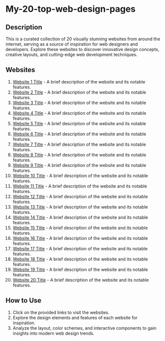 # My-20-top-web-design-pages

## Description

This is a curated collection of 20 visually stunning websites from around the internet, serving as a source of inspiration for web designers and developers. Explore these websites to discover innovative design concepts, creative layouts, and cutting-edge web development techniques.

## Websites

1. [Website 1 Title](https://www.website1.com) - A brief description of the website and its notable features.
2. [Website 2 Title](https://www.website2.com) - A brief description of the website and its notable features.
3. [Website 3 Title](https://www.website3.com) - A brief description of the website and its notable features.
4. [Website 4 Title](https://www.website4.com) - A brief description of the website and its notable features.
5. [Website 5 Title](https://www.website5.com) - A brief description of the website and its notable features.
6. [Website 6 Title](https://www.website6.com) - A brief description of the website and its notable features.
7. [Website 7 Title](https://www.website7.com) - A brief description of the website and its notable features.
8. [Website 8 Title](https://www.website8.com) - A brief description of the website and its notable features.
9. [Website 9 Title](https://www.website9.com) - A brief description of the website and its notable features.
10. [Website 10 Title](https://www.website10.com) - A brief description of the website and its notable features.
11. [Website 11 Title](https://www.website11.com) - A brief description of the website and its notable features.
12. [Website 12 Title](https://www.website12.com) - A brief description of the website and its notable features.
13. [Website 13 Title](https://www.website13.com) - A brief description of the website and its notable features.
14. [Website 14 Title](https://www.website14.com) - A brief description of the website and its notable features.
15. [Website 15 Title](https://www.website15.com) - A brief description of the website and its notable features.
16. [Website 16 Title](https://www.website16.com) - A brief description of the website and its notable features.
17. [Website 17 Title](https://www.website17.com) - A brief description of the website and its notable features.
18. [Website 18 Title](https://www.website18.com) - A brief description of the website and its notable features.
19. [Website 19 Title](https://www.website19.com) - A brief description of the website and its notable features.
20. [Website 20 Title](https://www.website20.com) - A brief description of the website and its notable features.

## How to Use

1. Click on the provided links to visit the websites.
2. Explore the design elements and features of each website for inspiration.
3. Analyze the layout, color schemes, and interactive components to gain insights into modern web design trends.


